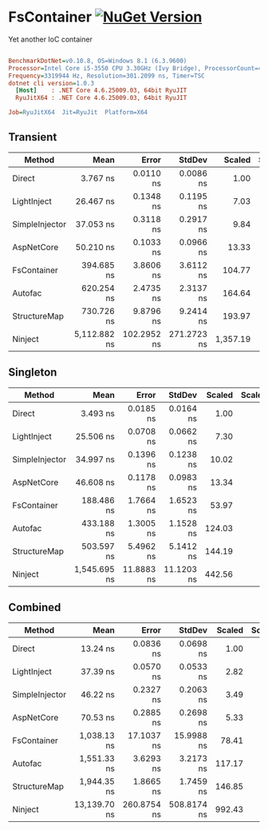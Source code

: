 # FsContainer [![NuGet Version](http://img.shields.io/nuget/v/Fs.Container.svg?style=flat)](https://www.nuget.org/packages/Fs.Container/) 
Yet another IoC container

``` ini

BenchmarkDotNet=v0.10.8, OS=Windows 8.1 (6.3.9600)
Processor=Intel Core i5-3550 CPU 3.30GHz (Ivy Bridge), ProcessorCount=4
Frequency=3319944 Hz, Resolution=301.2099 ns, Timer=TSC
dotnet cli version=1.0.3
  [Host]    : .NET Core 4.6.25009.03, 64bit RyuJIT
  RyuJitX64 : .NET Core 4.6.25009.03, 64bit RyuJIT

Job=RyuJitX64  Jit=RyuJit  Platform=X64  

```
## Transient
 |         Method |         Mean |       Error |      StdDev |   Scaled | ScaledSD |  Gen 0 |  Gen 1 |  Gen 2 | Allocated |
 |--------------- |-------------:|------------:|------------:|---------:|---------:|-------:|-------:|-------:|----------:|
 |         Direct |     3.767 ns |   0.0110 ns |   0.0086 ns |     1.00 |     0.00 | 0.0076 |      - |      - |      24 B |
 |    LightInject |    26.467 ns |   0.1348 ns |   0.1195 ns |     7.03 |     0.03 | 0.0076 |      - |      - |      24 B |
 | SimpleInjector |    37.053 ns |   0.3118 ns |   0.2917 ns |     9.84 |     0.08 | 0.0076 |      - |      - |      24 B |
 |     AspNetCore |    50.210 ns |   0.1033 ns |   0.0966 ns |    13.33 |     0.04 | 0.0076 |      - |      - |      24 B |
 |    FsContainer |   394.685 ns |   3.8606 ns |   3.6112 ns |   104.77 |     0.95 | 0.1040 |      - |      - |     327 B |
 |        Autofac |   620.254 ns |   2.4735 ns |   2.3137 ns |   164.64 |     0.69 | 0.2384 |      - |      - |     750 B |
 |   StructureMap |   730.726 ns |   9.8796 ns |   9.2414 ns |   193.97 |     2.41 | 0.3271 |      - |      - |    1029 B |
 |        Ninject | 5,112.882 ns | 102.2952 ns | 271.2723 ns | 1,357.19 |    71.63 | 0.6410 | 0.1529 | 0.0002 |    2029 B |
## Singleton
 |         Method |         Mean |      Error |     StdDev | Scaled | ScaledSD |  Gen 0 | Allocated |
 |--------------- |-------------:|-----------:|-----------:|-------:|---------:|-------:|----------:|
 |         Direct |     3.493 ns |  0.0185 ns |  0.0164 ns |   1.00 |     0.00 |      - |       0 B |
 |    LightInject |    25.506 ns |  0.0708 ns |  0.0662 ns |   7.30 |     0.04 |      - |       0 B |
 | SimpleInjector |    34.997 ns |  0.1396 ns |  0.1238 ns |  10.02 |     0.06 |      - |       0 B |
 |     AspNetCore |    46.608 ns |  0.1178 ns |  0.0983 ns |  13.34 |     0.07 |      - |       0 B |
 |    FsContainer |   188.486 ns |  1.7664 ns |  1.6523 ns |  53.97 |     0.52 | 0.0634 |     199 B |
 |        Autofac |   433.188 ns |  1.3005 ns |  1.1528 ns | 124.03 |     0.64 | 0.2031 |     638 B |
 |   StructureMap |   503.597 ns |  5.4962 ns |  5.1412 ns | 144.19 |     1.56 | 0.3557 |    1117 B |
 |        Ninject | 1,545.695 ns | 11.8883 ns | 11.1203 ns | 442.56 |     3.67 | 0.3376 |    1061 B |
## Combined
 |         Method |         Mean |       Error |      StdDev | Scaled | ScaledSD |  Gen 0 |  Gen 1 |  Gen 2 | Allocated |
 |--------------- |-------------:|------------:|------------:|-------:|---------:|-------:|-------:|-------:|----------:|
 |         Direct |     13.24 ns |   0.0836 ns |   0.0698 ns |   1.00 |     0.00 | 0.0178 |      - |      - |      56 B |
 |    LightInject |     37.39 ns |   0.0570 ns |   0.0533 ns |   2.82 |     0.01 | 0.0178 |      - |      - |      56 B |
 | SimpleInjector |     46.22 ns |   0.2327 ns |   0.2063 ns |   3.49 |     0.02 | 0.0178 |      - |      - |      56 B |
 |     AspNetCore |     70.53 ns |   0.2885 ns |   0.2698 ns |   5.33 |     0.03 | 0.0178 |      - |      - |      56 B |
 |    FsContainer |  1,038.13 ns |  17.1037 ns |  15.9988 ns |  78.41 |     1.23 | 0.2327 |      - |      - |     734 B |
 |        Autofac |  1,551.33 ns |   3.6293 ns |   3.2173 ns | 117.17 |     0.64 | 0.5741 |      - |      - |    1803 B |
 |   StructureMap |  1,944.35 ns |   1.8665 ns |   1.7459 ns | 146.85 |     0.76 | 0.6294 |      - |      - |    1978 B |
 |        Ninject | 13,139.70 ns | 260.8754 ns | 508.8174 ns | 992.43 |    38.35 | 1.7857 | 0.4425 | 0.0004 |    5682 B |
